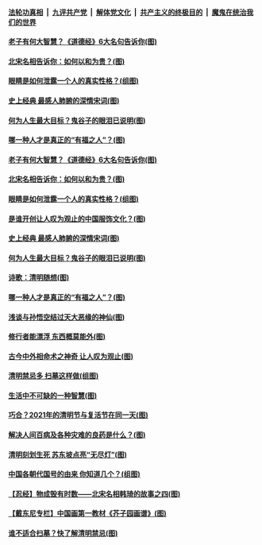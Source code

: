 

####  [法轮功真相](../../../../basic/blob/master/README.md?t=04071132) &nbsp;|&nbsp; [九评共产党](../../../../9ping.md/blob/master/README.md?t=04071132) &nbsp;|&nbsp; [解体党文化](../../../../jtdwh.md/blob/master/README.md?t=04071132)  &nbsp;|&nbsp; [共产主义的终极目的](../../../../gczydzjmd.md/blob/master/README.md?t=04071132) &nbsp;|&nbsp; [魔鬼在统治我们的世界](../../../../mgztzwmdsj.md/blob/master/README.md?t=04071132) 

#### [老子有何大智慧？《道德经》6大名句告诉你(图)](../pages/p7/967834.md?t=04071132) 

#### [北宋名相告诉你：如何以和为贵？(图)](../pages/p7/967953.md?t=04071132) 

#### [眼睛是如何泄露一个人的真实性格？(组图)](../pages/p7/967627.md?t=04071132) 

#### [史上经典 最感人肺腑的深情宋词(图)](../pages/p7/967735.md?t=04071132) 

#### [何为人生最大目标？鬼谷子的眼泪已说明(图)](../pages/p7/967743.md?t=04071132) 

#### [哪一种人才是真正的“有福之人”？(图)](../pages/p7/967738.md?t=04071132) 

#### [老子有何大智慧？《道德经》6大名句告诉你(图)](../pages/p7/967834.md?t=04071132) 

#### [北宋名相告诉你：如何以和为贵？(图)](../pages/p7/967953.md?t=04071132) 

#### [眼睛是如何泄露一个人的真实性格？(组图)](../pages/p7/967627.md?t=04071132) 

#### [是谁开创让人叹为观止的中国服饰文化？(图)](../pages/p7/967830.md?t=04071132) 

#### [史上经典 最感人肺腑的深情宋词(图)](../pages/p7/967735.md?t=04071132) 

#### [何为人生最大目标？鬼谷子的眼泪已说明(图)](../pages/p7/967743.md?t=04071132) 

#### [诗歌：清明随想(图)](../pages/p7/967858.md?t=04071132) 

#### [哪一种人才是真正的“有福之人”？(图)](../pages/p7/967738.md?t=04071132) 

#### [浅谈与孙悟空结过天大恶缘的神仙(图)](../pages/p7/967728.md?t=04071132) 

#### [修行者能漂浮 东西概莫能外(图)](../pages/p7/967726.md?t=04071132) 

#### [古今中外相命术之神奇 让人叹为观止(图)](../pages/p7/964466.md?t=04071132) 

#### [清明禁忌多 扫墓这样做(组图)](../pages/p7/967619.md?t=04071132) 

#### [生活中不可缺的一种智慧(图)](../pages/p7/966382.md?t=04071132) 

#### [巧合？2021年的清明节与复活节在同一天(图)](../pages/p7/967641.md?t=04071132) 

#### [解决人间百病及各种灾难的良药是什么？(图)](../pages/p7/967562.md?t=04071132) 

#### [清明刻划生死 苏东坡点亮“无尽灯”(图)](../pages/p7/967658.md?t=04071132) 

#### [中国各朝代国号的由来 你知道几个？(组图)](../pages/p7/967358.md?t=04071132) 

#### [【忍经】物成毁有时数——北宋名相韩琦的故事之四(图)](../pages/p7/967312.md?t=04071132) 

#### [【戴东尼专栏】中国画第一教材《芥子园画谱》(图)](../pages/p7/961635.md?t=04071132) 

#### [谁不适合扫墓？快了解清明禁忌(图)](../pages/p7/967448.md?t=04071132) 

